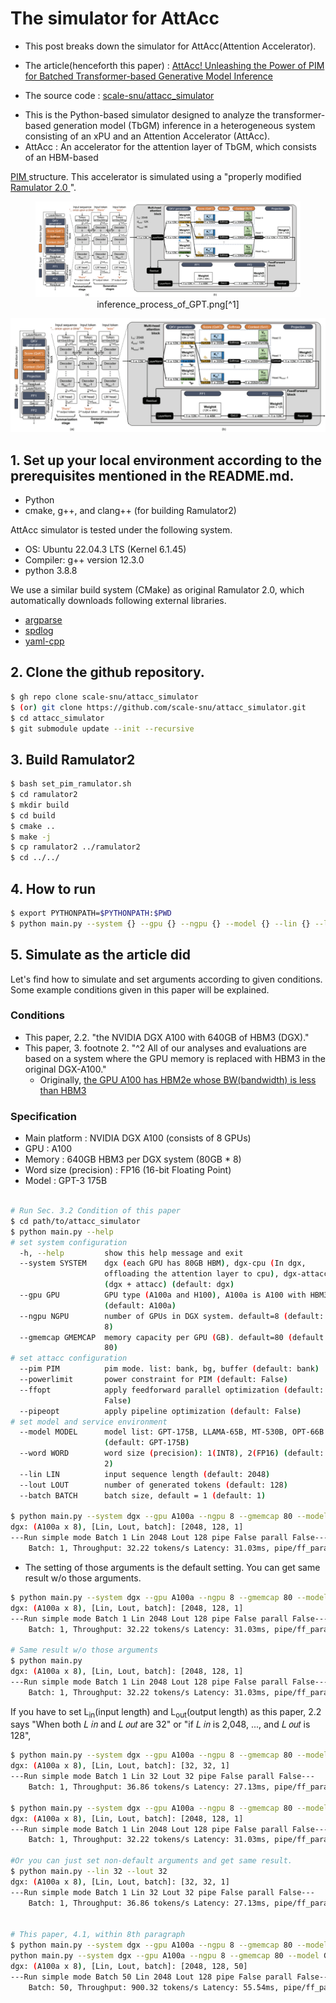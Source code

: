 # The simulator for AttAcc
- This post breaks down the simulator for AttAcc(Attention Accelerator).

- The article(henceforth this paper) : 
<a href="https://scale.snu.ac.kr/papers/2024-04-Conference-ASPLOS-AttAcc.pdf" 
target="_blank">AttAcc! Unleashing the Power of PIM for Batched Transformer-based Generative Model Inference
</a>

- The source code : 
<a href="https://github.com/scale-snu/attacc_simulator" 
target="_blank">scale-snu/attacc_simulator
</a> 

- This is the Python-based simulator designed to analyze the transformer-based generation model (TbGM) inference in a heterogeneous system consisting of an xPU and an Attention Accelerator (AttAcc).
- AttAcc : An accelerator for the attention layer of TbGM, which consists of an HBM-based 
<a href="https://semiconductor.samsung.com/technologies/memory/pim/" target="_blank">
PIM
</a>
structure. This accelerator is simulated using a "properly modified <a href="https://github.com/CMU-SAFARI/ramulator2" target="_blank">Ramulator 2.0
</a>".

<figure style="text-align: center;">
  <img src="../assets/2025-02-09-AttAcc_Code_Breakdown/inference_process_of_GPT.png" alt="inference_process_of_GPT.png">
  <figcaption>inference_process_of_GPT.png[^1]</figcaption>
</figure>

![inference_process_of_GPT.png[^1]](https://raw.githubusercontent.com/joshua9900sudo/joshua9900sudo.github.io/refs/heads/main/assets/2025-02-09-AttAcc_Code_Breakdown/inference_process_of_GPT.png)




## 1. Set up your local environment according to the prerequisites mentioned in the README.md.
- Python
- cmake, g++, and clang++ (for building Ramulator2)

AttAcc simulator is tested under the following system.

* OS: Ubuntu 22.04.3 LTS (Kernel 6.1.45)
* Compiler: g++ version 12.3.0
* python 3.8.8

We use a similar build system (CMake) as original Ramulator 2.0, which automatically downloads following external libraries.
- [argparse](https://github.com/p-ranav/argparse)
- [spdlog](https://github.com/gabime/spdlog)
- [yaml-cpp](https://github.com/jbeder/yaml-cpp)

## 2. Clone the github repository.
```bash
$ gh repo clone scale-snu/attacc_simulator
$ (or) git clone https://github.com/scale-snu/attacc_simulator.git
$ cd attacc_simulator
$ git submodule update --init --recursive
```

## 3. Build Ramulator2
```bash
$ bash set_pim_ramulator.sh
$ cd ramulator2
$ mkdir build
$ cd build
$ cmake ..
$ make -j
$ cp ramulator2 ../ramulator2
$ cd ../../
```

## 4. How to run
```bash
$ export PYTHONPATH=$PYTHONPATH:$PWD
$ python main.py --system {} --gpu {} --ngpu {} --model {} --lin {} --lout {} --batch {} --pim {} --powerlimit --ffopt --pipeopt
```

## 5. Simulate as the article did
Let's find how to simulate and set arguments according to given conditions. Some example conditions given in this paper will be explained.
### Conditions
- This paper, 2.2. "the NVIDIA DGX A100 with 640GB of HBM3 (DGX)."
- This paper, 3. footnote 2. "^2 All of our analyses and evaluations are based on a system where the GPU memory is replaced with HBM3 in the original DGX-A100."
	- Originally, <a href="https://www.nvidia.com/content/dam/en-zz/Solutions/Data-Center/a100/pdf/nvidia-a100-datasheet-us-nvidia-1758950-r4-web.pdf?utm_source=chatgpt.com" target="_blank">the GPU A100 has HBM2e whose BW(bandwidth) is less than HBM3</a>

### Specification
- Main platform : NVIDIA DGX A100 (consists of 8 GPUs)
- GPU : A100
- Memory : 640GB HBM3 per DGX system (80GB * 8)
- Word size (precision) : FP16 (16-bit Floating Point)
- Model : GPT-3 175B

````bash

# Run Sec. 3.2 Condition of this paper
$ cd path/to/attacc_simulator
$ python main.py --help
# set system configuration
  -h, --help         show this help message and exit
  --system SYSTEM    dgx (each GPU has 80GB HBM), dgx-cpu (In dgx,
                     offloading the attention layer to cpu), dgx-attacc
                     (dgx + attacc) (default: dgx)
  --gpu GPU          GPU type (A100a and H100), A100a is A100 with HBM3
                     (default: A100a)
  --ngpu NGPU        number of GPUs in DGX system. default=8 (default:
                     8)
  --gmemcap GMEMCAP  memory capacity per GPU (GB). default=80 (default:
                     80)
# set attacc configuration
  --pim PIM          pim mode. list: bank, bg, buffer (default: bank)
  --powerlimit       power constraint for PIM (default: False)
  --ffopt            apply feedforward parallel optimization (default:
                     False)
  --pipeopt          apply pipeline optimization (default: False)
# set model and service environment
  --model MODEL      model list: GPT-175B, LLAMA-65B, MT-530B, OPT-66B
                     (default: GPT-175B)
  --word WORD        word size (precision): 1(INT8), 2(FP16) (default:
                     2)
  --lin LIN          input sequence length (default: 2048)
  --lout LOUT        number of generated tokens (default: 128)
  --batch BATCH      batch size, default = 1 (default: 1)

$ python main.py --system dgx --gpu A100a --ngpu 8 --gmemcap 80 --model GPT-175B --word 2
dgx: (A100a x 8), [Lin, Lout, batch]: [2048, 128, 1]
---Run simple mode Batch 1 Lin 2048 Lout 128 pipe False parall False---
    Batch: 1, Throughput: 32.22 tokens/s Latency: 31.03ms, pipe/ff_parallel: False/False, powerlimit: False
````

- The setting of those arguments is the default setting. You can get
same result w/o those arguments.

```bash
$ python main.py --system dgx --gpu A100a --ngpu 8 --gmemcap 80 --model GPT-175B --word 2
dgx: (A100a x 8), [Lin, Lout, batch]: [2048, 128, 1]
---Run simple mode Batch 1 Lin 2048 Lout 128 pipe False parall False---
	Batch: 1, Throughput: 32.22 tokens/s Latency: 31.03ms, pipe/ff_parallel: False/False, powerlimit: False

# Same result w/o those arguments
$ python main.py
dgx: (A100a x 8), [Lin, Lout, batch]: [2048, 128, 1]
---Run simple mode Batch 1 Lin 2048 Lout 128 pipe False parall False---
    Batch: 1, Throughput: 32.22 tokens/s Latency: 31.03ms, pipe/ff_parallel: False/False, powerlimit: False
```

If you have to set L<sub>in</sub>(input length) and L<sub>out</sub>(output length) as
this paper, 2.2 says "When both 𝐿 𝑖𝑛 and 𝐿 𝑜𝑢𝑡 are 32" or "if 𝐿 𝑖𝑛 is 2,048, ..., and 𝐿 𝑜𝑢𝑡 is 128",
```bash
$ python main.py --system dgx --gpu A100a --ngpu 8 --gmemcap 80 --model GPT-175B --word 2 --lin 32 --lout 32
dgx: (A100a x 8), [Lin, Lout, batch]: [32, 32, 1]
---Run simple mode Batch 1 Lin 32 Lout 32 pipe False parall False---
    Batch: 1, Throughput: 36.86 tokens/s Latency: 27.13ms, pipe/ff_parallel: False/False, powerlimit: False

$ python main.py --system dgx --gpu A100a --ngpu 8 --gmemcap 80 --model GPT-175B --word 2 --lin 2048 --lout 128
dgx: (A100a x 8), [Lin, Lout, batch]: [2048, 128, 1]
---Run simple mode Batch 1 Lin 2048 Lout 128 pipe False parall False---
    Batch: 1, Throughput: 32.22 tokens/s Latency: 31.03ms, pipe/ff_parallel: False/False, powerlimit: False

#Or you can just set non-default arguments and get same result.
$ python main.py --lin 32 --lout 32
dgx: (A100a x 8), [Lin, Lout, batch]: [32, 32, 1]
---Run simple mode Batch 1 Lin 32 Lout 32 pipe False parall False---
    Batch: 1, Throughput: 36.86 tokens/s Latency: 27.13ms, pipe/ff_parallel: False/False, powerlimit: False


# This paper, 4.1, within 8th paragraph
$ python main.py --system dgx --gpu A100a --ngpu 8 --gmemcap 80 --model GPT-175B --word 2 --lin 2048 --lout 128 --batch 50
python main.py --system dgx --gpu A100a --ngpu 8 --gmemcap 80 --model GPT-175B --word 2 --lin 2048 --lout 128 --batch 50
dgx: (A100a x 8), [Lin, Lout, batch]: [2048, 128, 50]
---Run simple mode Batch 50 Lin 2048 Lout 128 pipe False parall False---
    Batch: 50, Throughput: 900.32 tokens/s Latency: 55.54ms, pipe/ff_parallel: False/False, powerlimit: False
```

[^1]: <a href="https://scale.snu.ac.kr/papers/2024-04-Conference-ASPLOS-AttAcc.pdf" 
target="_blank">AttAcc! Unleashing the Power of PIM for Batched Transformer-based Generative Model Inference</a> Figure 1.

